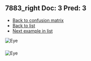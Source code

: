 ## 7883_right Doc: 3 Pred: 3
- [Back to confusion matrix](https://github.com/juliandewit/kaggle_retinopathy/blob/master/matrix.md)
- [Back to list](https://github.com/juliandewit/kaggle_retinopathy/blob/master/lists/33/list.md)
- [Next example in list](https://github.com/juliandewit/kaggle_retinopathy/blob/master/lists/33/79/7959_left.md)

![Eye](https://retinopaty.blob.core.windows.net/size1024/7883_right_3.jpeg)

### 

![Eye]()
